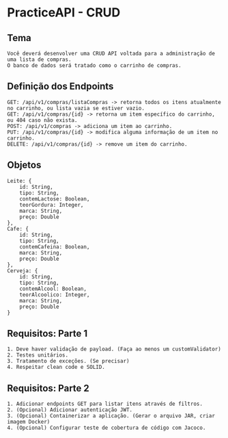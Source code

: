 # PracticeAPI - CRUD

## Tema

	Você deverá desenvolver uma CRUD API voltada para a administração de uma lista de compras.
	O banco de dados será tratado como o carrinho de compras.

## Definição dos Endpoints

	GET: /api/v1/compras/listaCompras -> retorna todos os itens atualmente no carrinho, ou lista vazia se estiver vazio.
	GET: /api/v1/compras/{id} -> retorna um item específico do carrinho, ou 404 caso não exista.
	POST: /api/v1/compras -> adiciona um item ao carrinho.
	PUT: /api/v1/compras/{id} -> modifica alguma informação de um item no carrinho.
	DELETE: /api/v1/compras/{id} -> remove um item do carrinho.

## Objetos

	Leite: {
		id: String,
		tipo: String,
		contemLactose: Boolean,
		teorGordura: Integer,
		marca: String,
		preço: Double
	},
	Cafe: {
		id: String,
		tipo: String,
		contemCafeina: Boolean,
		marca: String,
		preço: Double
	},
	Cerveja: {
		id: String,
		tipo: String,
		contemAlcool: Boolean,
		teorAlcoolico: Integer,
		marca: String,
		preço: Double
	}

## Requisitos: Parte 1

	1. Deve haver validação de payload. (Faça ao menos um customValidator)
	2. Testes unitários.
	3. Tratamento de exceções. (Se precisar)
	4. Respeitar clean code e SOLID.
	
## Requisitos: Parte 2

	1. Adicionar endpoints GET para listar itens através de filtros.
	2. (Opcional) Adicionar autenticação JWT.
	3. (Opcional) Containerizar a aplicação. (Gerar o arquivo JAR, criar imagem Docker)
	4. (Opcional) Configurar teste de cobertura de código com Jacoco.
